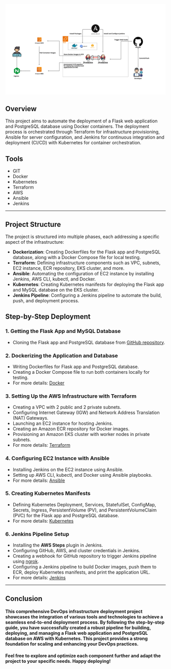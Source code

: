 ![](https://github.com/IbrahimmAdel/Banque-Misr-DevOps-Task/blob/master/aws-jenkins-project/Screenshots/Presentation.gif)
## Overview
This project aims to automate the deployment of a Flask web application and PostgreSQL database using Docker containers. The deployment process is orchestrated through Terraform for infrastructure provisioning, Ansible for server configuration, and Jenkins for continuous integration and deployment (CI/CD) with Kubernetes for container orchestration.


## Tools

- GIT
- Docker
- Kubernetes
- Terraform
- AWS 
- Ansible
- Jenkins

---
## Project Structure

The project is structured into multiple phases, each addressing a specific aspect of the infrastructure:

- **Dockerization**: Creating Dockerfiles for the Flask app and PostgreSQL database, along with a Docker Compose file for local testing.
- **Terraform**: Defining infrastructure components such as VPC, subnets, EC2 instance, ECR repository, EKS cluster, and more.
- **Ansible**: Automating the configuration of EC2 instance by installing Jenkins, AWS CLI, kubectl, and Docker.
- **Kubernetes**: Creating Kubernetes manifests for deploying the Flask app and MySQL database on the EKS cluster.
- **Jenkins Pipeline**: Configuring a Jenkins pipeline to automate the build, push, and deployment process.

## Step-by-Step Deployment

### 1. Getting the Flask App and MySQL Database

- Cloning the Flask app and PostgreSQL database from [GitHub repository](https://github.com/uym2/MySQL-and-Python).

### 2. Dockerizing the Application and Database

- Writing Dockerfiles for Flask app and PostgreSQL database.
- Creating a Docker Compose file to run both containers locally for testing.
- For more details: [Docker](https://github.com/IbrahimmAdel/Full-CICD-Project/tree/master/Docker)

### 3. Setting Up the AWS Infrastructure with Terraform

- Creating a VPC with 2 public and 2 private subnets.
- Configuring Internet Gateway (IGW) and Network Address Translation (NAT) Gateways.
- Launching an EC2 instance for hosting Jenkins.
- Creating an Amazon ECR repository for Docker images.
- Provisioning an Amazon EKS cluster with worker nodes in private subnets.
- For more details: [Terraform](https://github.com/IbrahimmAdel/Full-CICD-Project/tree/master/Terraform)

### 4. Configuring EC2 Instance with Ansible

- Installing Jenkins on the EC2 instance using Ansible.
- Setting up AWS CLI, kubectl, and Docker using Ansible playbooks.
- For more details: [Ansible](https://github.com/IbrahimmAdel/Full-CICD-Project/tree/master/Ansible)

### 5. Creating Kubernetes Manifests

- Defining Kubernetes Deployment, Services, StatefulSet, ConfigMap, Secrets, Ingress, PersistentVolume (PV), and PersistentVolumeClaim (PVC) for the Flask app and PostgreSQL database.
- For more details: [Kubernetes](https://github.com/IbrahimmAdel/Full-CICD-Project/tree/master/Kubernetes)

### 6. Jenkins Pipeline Setup

- Installing the **AWS Steps** plugin in Jenkins.
- Configuring GitHub, AWS, and cluster credentials in Jenkins.
- Creating a webhook for GitHub repository to trigger Jenkins pipeline using [ngrok](https://dashboard.ngrok.com/get-started/setup).
- Configuring a Jenkins pipeline to build Docker images, push them to ECR, deploy Kubernetes manifests, and print the application URL.
- For more details: [Jenkins](https://github.com/IbrahimmAdel/Full-CICD-Project/tree/master/Jenkins)

----
## Conclusion

#### This comprehensive DevOps infrastructure deployment project showcases the integration of various tools and technologies to achieve a seamless end-to-end deployment process. By following the step-by-step guide, you have successfully created a robust pipeline for building, deploying, and managing a Flask web application and PostgreSQL database on AWS with Kubernetes. This project provides a strong foundation for scaling and enhancing your DevOps practices.

#### Feel free to explore and optimize each component further and adapt the project to your specific needs. Happy deploying!




